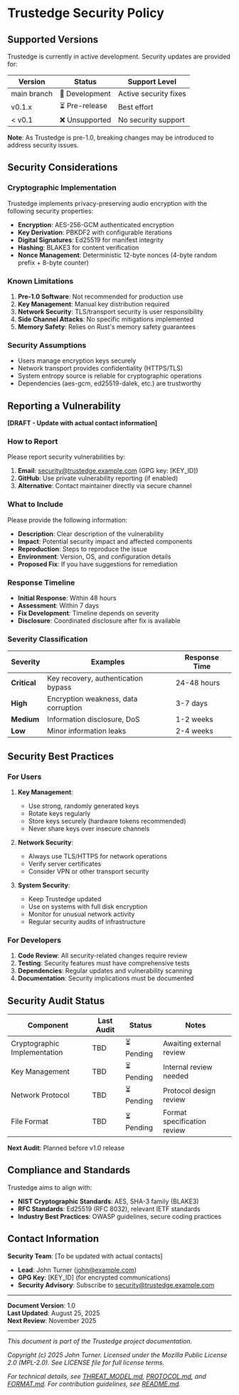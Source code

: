 <!--
Copyright (c) 2025 John Turner / MPL-2.0
SPDX-License-Identifier: MPL-2.0
-->

# Trustedge Security Policy

## Supported Versions

Trustedge is currently in active development. Security updates are provided for:

| Version | Status | Support Level |
| ------- | ------ | ------------- |
| main branch | 🔄 Development | Active security fixes |
| v0.1.x | ⏳ Pre-release | Best effort |
| < v0.1 | ❌ Unsupported | No security support |

**Note**: As Trustedge is pre-1.0, breaking changes may be introduced to address security issues.

## Security Considerations

### Cryptographic Implementation

Trustedge implements privacy-preserving audio encryption with the following security properties:

- **Encryption**: AES-256-GCM authenticated encryption
- **Key Derivation**: PBKDF2 with configurable iterations
- **Digital Signatures**: Ed25519 for manifest integrity
- **Hashing**: BLAKE3 for content verification
- **Nonce Management**: Deterministic 12-byte nonces (4-byte random prefix + 8-byte counter)

### Known Limitations

1. **Pre-1.0 Software**: Not recommended for production use
2. **Key Management**: Manual key distribution required
3. **Network Security**: TLS/transport security is user responsibility
4. **Side Channel Attacks**: No specific mitigations implemented
5. **Memory Safety**: Relies on Rust's memory safety guarantees

### Security Assumptions

- Users manage encryption keys securely
- Network transport provides confidentiality (HTTPS/TLS)
- System entropy source is reliable for cryptographic operations
- Dependencies (aes-gcm, ed25519-dalek, etc.) are trustworthy

## Reporting a Vulnerability

**[DRAFT - Update with actual contact information]**

### How to Report

Please report security vulnerabilities by:

1. **Email**: security@trustedge.example.com (GPG key: [KEY_ID])
2. **GitHub**: Use private vulnerability reporting (if enabled)
3. **Alternative**: Contact maintainer directly via secure channel

### What to Include

Please provide the following information:

- **Description**: Clear description of the vulnerability
- **Impact**: Potential security impact and affected components
- **Reproduction**: Steps to reproduce the issue
- **Environment**: Version, OS, and configuration details
- **Proposed Fix**: If you have suggestions for remediation

### Response Timeline

- **Initial Response**: Within 48 hours
- **Assessment**: Within 7 days
- **Fix Development**: Timeline depends on severity
- **Disclosure**: Coordinated disclosure after fix is available

### Severity Classification

| Severity | Examples | Response Time |
| -------- | -------- | ------------- |
| **Critical** | Key recovery, authentication bypass | 24-48 hours |
| **High** | Encryption weakness, data corruption | 3-7 days |
| **Medium** | Information disclosure, DoS | 1-2 weeks |
| **Low** | Minor information leaks | 2-4 weeks |

## Security Best Practices

### For Users

1. **Key Management**:
   - Use strong, randomly generated keys
   - Rotate keys regularly
   - Store keys securely (hardware tokens recommended)
   - Never share keys over insecure channels

2. **Network Security**:
   - Always use TLS/HTTPS for network operations
   - Verify server certificates
   - Consider VPN or other transport security

3. **System Security**:
   - Keep Trustedge updated
   - Use on systems with full disk encryption
   - Monitor for unusual network activity
   - Regular security audits of infrastructure

### For Developers

1. **Code Review**: All security-related changes require review
2. **Testing**: Security features must have comprehensive tests
3. **Dependencies**: Regular updates and vulnerability scanning
4. **Documentation**: Security implications must be documented

## Security Audit Status

| Component | Last Audit | Status | Notes |
| --------- | ---------- | ------ | ----- |
| Cryptographic Implementation | TBD | ⏳ Pending | Awaiting external review |
| Key Management | TBD | ⏳ Pending | Internal review needed |
| Network Protocol | TBD | ⏳ Pending | Protocol design review |
| File Format | TBD | ⏳ Pending | Format specification review |

**Next Audit**: Planned before v1.0 release

## Compliance and Standards

Trustedge aims to align with:

- **NIST Cryptographic Standards**: AES, SHA-3 family (BLAKE3)
- **RFC Standards**: Ed25519 (RFC 8032), relevant IETF standards
- **Industry Best Practices**: OWASP guidelines, secure coding practices

## Contact Information

**Security Team**: [To be updated with actual contacts]
- **Lead**: John Turner (john@example.com)
- **GPG Key**: [KEY_ID] (for encrypted communications)
- **Security Advisory**: Subscribe to security@trustedge.example.com

---

**Document Version**: 1.0  
**Last Updated**: August 25, 2025  
**Next Review**: November 2025

---

*This document is part of the Trustedge project documentation.*

*Copyright (c) 2025 John Turner. Licensed under the Mozilla Public License 2.0 (MPL-2.0).*
*See LICENSE file for full license terms.*

*For technical details, see [THREAT_MODEL.md](THREAT_MODEL.md), [PROTOCOL.md](PROTOCOL.md), and [FORMAT.md](FORMAT.md).*
*For contribution guidelines, see [README.md](README.md).*
